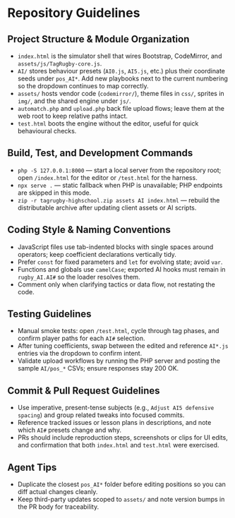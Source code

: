# Repository Guidelines

## Project Structure & Module Organization
- `index.html` is the simulator shell that wires Bootstrap, CodeMirror, and `assets/js/TagRugby-core.js`.
- `AI/` stores behaviour presets (`AI0.js`, `AI5.js`, etc.) plus their coordinate seeds under `pos_AI*`. Add new playbooks next to the current numbering so the dropdown continues to map correctly.
- `assets/` hosts vendor code (`codemirror/`), theme files in `css/`, sprites in `img/`, and the shared engine under `js/`.
- `automatch.php` and `upload.php` back file upload flows; leave them at the web root to keep relative paths intact.
- `test.html` boots the engine without the editor, useful for quick behavioural checks.

## Build, Test, and Development Commands
- `php -S 127.0.0.1:8000` — start a local server from the repository root; open `/index.html` for the editor or `/test.html` for the harness.
- `npx serve .` — static fallback when PHP is unavailable; PHP endpoints are skipped in this mode.
- `zip -r tagrugby-highschool.zip assets AI index.html` — rebuild the distributable archive after updating client assets or AI scripts.

## Coding Style & Naming Conventions
- JavaScript files use tab-indented blocks with single spaces around operators; keep coefficient declarations vertically tidy.
- Prefer `const` for fixed parameters and `let` for evolving state; avoid `var`.
- Functions and globals use `camelCase`; exported AI hooks must remain in `rugby_AI.AI#` so the loader resolves them.
- Comment only when clarifying tactics or data flow, not restating the code.

## Testing Guidelines
- Manual smoke tests: open `/test.html`, cycle through tag phases, and confirm player paths for each `AI#` selection.
- After tuning coefficients, swap between the edited and reference `AI*.js` entries via the dropdown to confirm intent.
- Validate upload workflows by running the PHP server and posting the sample `AI/pos_*` CSVs; ensure responses stay 200 OK.

## Commit & Pull Request Guidelines
- Use imperative, present-tense subjects (e.g., `Adjust AI5 defensive spacing`) and group related tweaks into focused commits.
- Reference tracked issues or lesson plans in descriptions, and note which `AI#` presets change and why.
- PRs should include reproduction steps, screenshots or clips for UI edits, and confirmation that both `index.html` and `test.html` were exercised.

## Agent Tips
- Duplicate the closest `pos_AI*` folder before editing positions so you can diff actual changes cleanly.
- Keep third-party updates scoped to `assets/` and note version bumps in the PR body for traceability.
